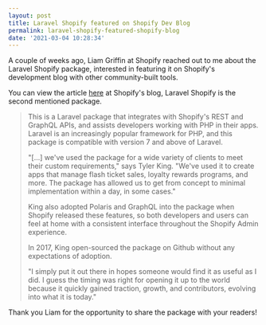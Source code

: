 ```yaml
---
layout: post
title: Laravel Shopify featured on Shopify Dev Blog
permalink: laravel-shopify-featured-shopify-blog
date: '2021-03-04 10:28:34'
---
```


A couple of weeks ago, Liam Griffin at Shopify reached out to me about the Laravel Shopify package, interested in featuring it on Shopify's development blog with other community-built tools.

You can view the article [here](https://www.shopify.com/partners/blog/api-tools) at Shopify's blog, Laravel Shopify is the second mentioned package.

> This is a Laravel package that integrates with Shopify's REST and GraphQL APIs, and assists developers working with PHP in their apps. Laravel is an increasingly popular framework for PHP, and this package is compatible with version 7 and above of Laravel.
>
> "[...] we've used the package for a wide variety of clients to meet their custom requirements," says Tyler King. "We've used it to create apps that manage flash ticket sales, loyalty rewards programs, and more. The package has allowed us to get from concept to minimal implementation within a day, in some cases."
>
> King also adopted Polaris and GraphQL into the package when Shopify released these features, so both developers and users can feel at home with a consistent interface throughout the Shopify Admin experience.
>
> In 2017, King open-sourced the package on Github without any expectations of adoption. 
>
> "I simply put it out there in hopes someone would find it as useful as I did. I guess the timing was right for opening it up to the world because it quickly gained traction, growth, and contributors, evolving into what it is today."

Thank you Liam for the opportunity to share the package with your readers!
